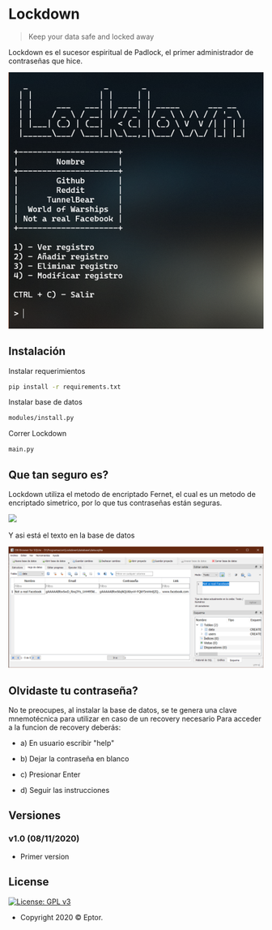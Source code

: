 # Lockdown

> Keep your data safe and locked away

Lockdown es el sucesor espiritual de Padlock, el primer administrador de contraseñas que hice. 

![](etc/menu.png)

## Instalación

Instalar requerimientos

```sh
pip install -r requirements.txt
```

Instalar base de datos

```sh
modules/install.py
```

Correr Lockdown

```sh
main.py
```

## Que tan seguro es?

Lockdown utiliza el metodo de encriptado Fernet, el cual es un metodo de encriptado simetrico, por lo que tus contraseñas están seguras.


![](https://media.giphy.com/media/TUeaUjG3tOkffSkw6O/giphy.gif)

Y asi está el texto en la base de datos

![](etc/not_fb.png)

## Olvidaste tu contraseña?

No te preocupes, al instalar la base de datos, se te genera una clave mnemotécnica para utilizar en caso de un recovery necesario
Para acceder a la funcion de recovery deberás:

- a) En usuario escribir "help"

- b) Dejar la contraseña en blanco

- c) Presionar Enter

- d) Seguir las instrucciones

## Versiones

### v1.0 (08/11/2020)
 - Primer version


## License

[![License: GPL v3](https://img.shields.io/badge/License-GPLv3-blue.svg)](https://www.gnu.org/licenses/gpl-3.0)

- Copyright 2020 © Eptor.